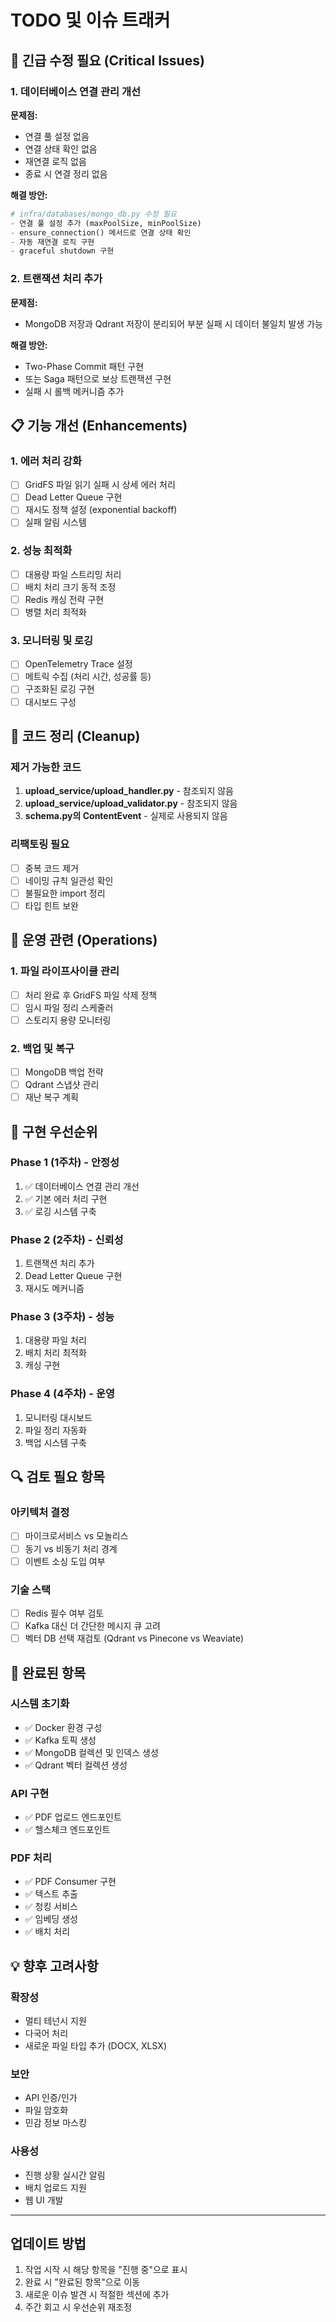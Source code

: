 # TODO 및 이슈 트래커

## 🚨 긴급 수정 필요 (Critical Issues)

### 1. 데이터베이스 연결 관리 개선
**문제점:**
- 연결 풀 설정 없음
- 연결 상태 확인 없음
- 재연결 로직 없음
- 종료 시 연결 정리 없음

**해결 방안:**
```python
# infra/databases/mongo_db.py 수정 필요
- 연결 풀 설정 추가 (maxPoolSize, minPoolSize)
- ensure_connection() 메서드로 연결 상태 확인
- 자동 재연결 로직 구현
- graceful shutdown 구현
```

### 2. 트랜잭션 처리 추가
**문제점:**
- MongoDB 저장과 Qdrant 저장이 분리되어 부분 실패 시 데이터 불일치 발생 가능

**해결 방안:**
- Two-Phase Commit 패턴 구현
- 또는 Saga 패턴으로 보상 트랜잭션 구현
- 실패 시 롤백 메커니즘 추가

## 📋 기능 개선 (Enhancements)

### 1. 에러 처리 강화
- [ ] GridFS 파일 읽기 실패 시 상세 에러 처리
- [ ] Dead Letter Queue 구현
- [ ] 재시도 정책 설정 (exponential backoff)
- [ ] 실패 알림 시스템

### 2. 성능 최적화
- [ ] 대용량 파일 스트리밍 처리
- [ ] 배치 처리 크기 동적 조정
- [ ] Redis 캐싱 전략 구현
- [ ] 병렬 처리 최적화

### 3. 모니터링 및 로깅
- [ ] OpenTelemetry Trace 설정
- [ ] 메트릭 수집 (처리 시간, 성공률 등)
- [ ] 구조화된 로깅 구현
- [ ] 대시보드 구성

## 🧹 코드 정리 (Cleanup)

### 제거 가능한 코드
1. **upload_service/upload_handler.py** - 참조되지 않음
2. **upload_service/upload_validator.py** - 참조되지 않음
3. **schema.py의 ContentEvent** - 실제로 사용되지 않음

### 리팩토링 필요
- [ ] 중복 코드 제거
- [ ] 네이밍 규칙 일관성 확인
- [ ] 불필요한 import 정리
- [ ] 타입 힌트 보완

## 🔄 운영 관련 (Operations)

### 1. 파일 라이프사이클 관리
- [ ] 처리 완료 후 GridFS 파일 삭제 정책
- [ ] 임시 파일 정리 스케줄러
- [ ] 스토리지 용량 모니터링

### 2. 백업 및 복구
- [ ] MongoDB 백업 전략
- [ ] Qdrant 스냅샷 관리
- [ ] 재난 복구 계획

## 📅 구현 우선순위

### Phase 1 (1주차) - 안정성
1. ✅ 데이터베이스 연결 관리 개선
2. ✅ 기본 에러 처리 구현
3. ✅ 로깅 시스템 구축

### Phase 2 (2주차) - 신뢰성
1. 트랜잭션 처리 추가
2. Dead Letter Queue 구현
3. 재시도 메커니즘

### Phase 3 (3주차) - 성능
1. 대용량 파일 처리
2. 배치 처리 최적화
3. 캐싱 구현

### Phase 4 (4주차) - 운영
1. 모니터링 대시보드
2. 파일 정리 자동화
3. 백업 시스템 구축

## 🔍 검토 필요 항목

### 아키텍처 결정
- [ ] 마이크로서비스 vs 모놀리스
- [ ] 동기 vs 비동기 처리 경계
- [ ] 이벤트 소싱 도입 여부

### 기술 스택
- [ ] Redis 필수 여부 검토
- [ ] Kafka 대신 더 간단한 메시지 큐 고려
- [ ] 벡터 DB 선택 재검토 (Qdrant vs Pinecone vs Weaviate)

## 📝 완료된 항목

### 시스템 초기화
- ✅ Docker 환경 구성
- ✅ Kafka 토픽 생성
- ✅ MongoDB 컬렉션 및 인덱스 생성
- ✅ Qdrant 벡터 컬렉션 생성

### API 구현
- ✅ PDF 업로드 엔드포인트
- ✅ 헬스체크 엔드포인트

### PDF 처리
- ✅ PDF Consumer 구현
- ✅ 텍스트 추출
- ✅ 청킹 서비스
- ✅ 임베딩 생성
- ✅ 배치 처리

## 💡 향후 고려사항

### 확장성
- 멀티 테넌시 지원
- 다국어 처리
- 새로운 파일 타입 추가 (DOCX, XLSX)

### 보안
- API 인증/인가
- 파일 암호화
- 민감 정보 마스킹

### 사용성
- 진행 상황 실시간 알림
- 배치 업로드 지원
- 웹 UI 개발

---

## 업데이트 방법
1. 작업 시작 시 해당 항목을 "진행 중"으로 표시
2. 완료 시 "완료된 항목"으로 이동
3. 새로운 이슈 발견 시 적절한 섹션에 추가
4. 주간 회고 시 우선순위 재조정